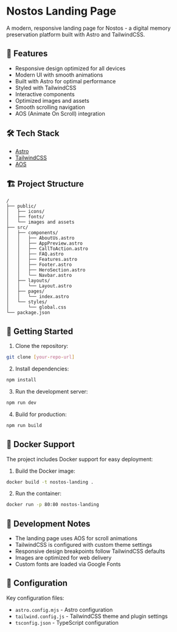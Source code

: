# Nostos Landing Page

A modern, responsive landing page for Nostos - a digital memory preservation platform built with Astro and TailwindCSS.

## 🚀 Features

- Responsive design optimized for all devices
- Modern UI with smooth animations
- Built with Astro for optimal performance
- Styled with TailwindCSS
- Interactive components
- Optimized images and assets
- Smooth scrolling navigation
- AOS (Animate On Scroll) integration

## 🛠️ Tech Stack

- [Astro](https://astro.build)
- [TailwindCSS](https://tailwindcss.com)
- [AOS](https://michalsnik.github.io/aos/)

## 🏗️ Project Structure

```text
/
├── public/
│   ├── icons/
│   ├── fonts/
│   └── images and assets
├── src/
│   ├── components/
│   │   ├── AboutUs.astro
│   │   ├── AppPreview.astro
│   │   ├── CallToAction.astro
│   │   ├── FAQ.astro
│   │   ├── Features.astro
│   │   ├── Footer.astro
│   │   ├── HeroSection.astro
│   │   └── Navbar.astro
│   ├── layouts/
│   │   └── Layout.astro
│   ├── pages/
│   │   └── index.astro
│   └── styles/
│       └── global.css
└── package.json
```

## 🚀 Getting Started

1. Clone the repository:
```bash
git clone [your-repo-url]
```

2. Install dependencies:
```bash
npm install
```

3. Run the development server:
```bash
npm run dev
```

4. Build for production:
```bash
npm run build
```

## 🐳 Docker Support

The project includes Docker support for easy deployment:

1. Build the Docker image:
```bash
docker build -t nostos-landing .
```

2. Run the container:
```bash
docker run -p 80:80 nostos-landing
```

## 📝 Development Notes

- The landing page uses AOS for scroll animations
- TailwindCSS is configured with custom theme settings
- Responsive design breakpoints follow TailwindCSS defaults
- Images are optimized for web delivery
- Custom fonts are loaded via Google Fonts

## 🔧 Configuration

Key configuration files:
- `astro.config.mjs` - Astro configuration
- `tailwind.config.js` - TailwindCSS theme and plugin settings
- `tsconfig.json` - TypeScript configuration
